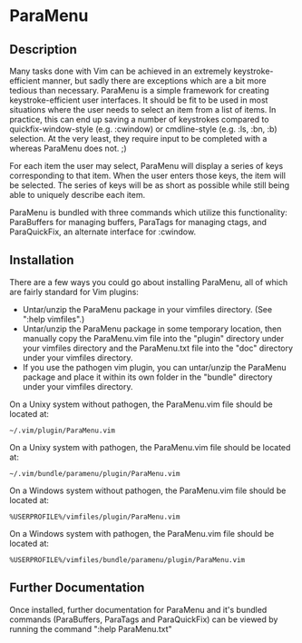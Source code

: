 ParaMenu
========

Description
-----------

Many tasks done with Vim can be achieved in an extremely keystroke-efficient
manner, but sadly there are exceptions which are a bit more tedious than
necessary.  ParaMenu is a simple framework for creating keystroke-efficient
user interfaces.  It should be fit to be used in most situations where the user
needs to select an item from a list of items.  In practice, this can end up
saving a number of keystrokes compared to quickfix-window-style (e.g. :cwindow)
or cmdline-style (e.g. :ls, :bn, :b) selection.  At the very least, they
require input to be completed with a <cr> whereas ParaMenu does not. ;)

For each item the user may select, ParaMenu will display a series of keys
corresponding to that item.  When the user enters those keys, the item will be
selected.  The series of keys will be as short as possible while still being
able to uniquely describe each item.

ParaMenu is bundled with three commands which utilize this functionality:
ParaBuffers for managing buffers, ParaTags for managing ctags, and
ParaQuickFix, an alternate interface for :cwindow.

Installation
------------

There are a few ways you could go about installing ParaMenu, all of which are
fairly standard for Vim plugins:

* Untar/unzip the ParaMenu package in your vimfiles
  directory.  (See ":help vimfiles".)
* Untar/unzip the ParaMenu package in some temporary location, then manually
  copy the ParaMenu.vim file into the "plugin" directory under your vimfiles
  directory and the ParaMenu.txt file into the "doc" directory under your
  vimfiles directory.
* If you use the pathogen vim plugin, you can untar/unzip the ParaMenu package
  and place it within its own folder in the "bundle" directory under your
  vimfiles directory.

On a Unixy system without pathogen, the ParaMenu.vim file should be located at:

	~/.vim/plugin/ParaMenu.vim

On a Unixy system with pathogen, the ParaMenu.vim file should be located at:

	~/.vim/bundle/paramenu/plugin/ParaMenu.vim

On a Windows system without pathogen, the ParaMenu.vim file should be located at:

	%USERPROFILE%/vimfiles/plugin/ParaMenu.vim

On a Windows system with pathogen, the ParaMenu.vim file should be located at:

	%USERPROFILE%/vimfiles/bundle/paramenu/plugin/ParaMenu.vim

Further Documentation
---------------------

Once installed, further documentation for ParaMenu and it's bundled commands
(ParaBuffers, ParaTags and ParaQuickFix) can be viewed by running the command
":help ParaMenu.txt"
